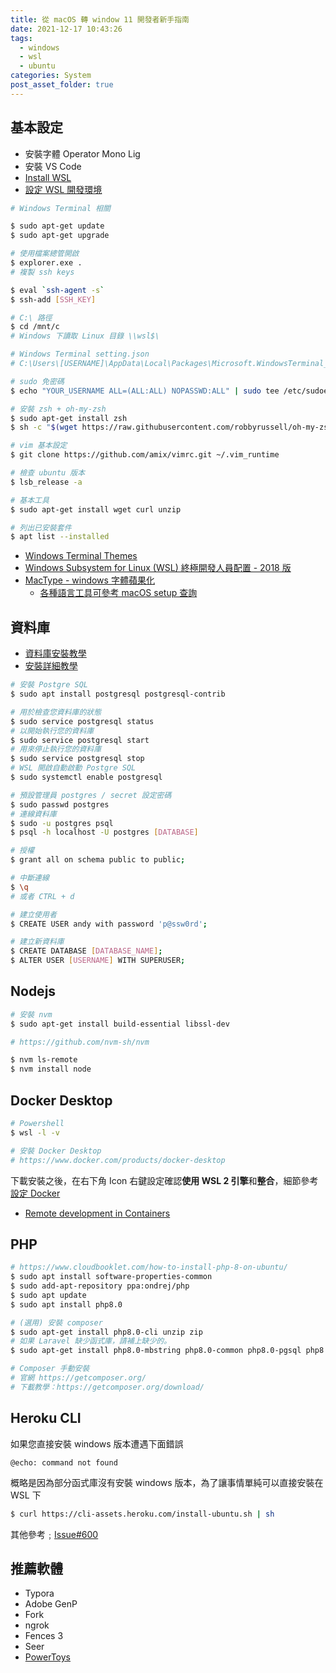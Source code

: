 ```yaml
---
title: 從 macOS 轉 window 11 開發者新手指南
date: 2021-12-17 10:43:26
tags:
  - windows
  - wsl
  - ubuntu
categories: System
post_asset_folder: true
---
```



## 基本設定

* 安裝字體 Operator Mono Lig
* 安裝  VS Code
* [Install WSL](https://docs.microsoft.com/en-us/windows/wsl/install)
* [設定 WSL 開發環境](https://docs.microsoft.com/zh-tw/windows/wsl/setup/environment)

<!-- more -->

```sh
# Windows Terminal 相關

$ sudo apt-get update
$ sudo apt-get upgrade

# 使用檔案總管開啟
$ explorer.exe .
# 複製 ssh keys

$ eval `ssh-agent -s`
$ ssh-add [SSH_KEY]

# C:\ 路徑
$ cd /mnt/c
# Windows 下讀取 Linux 目錄 \\wsl$\

# Windows Terminal setting.json
# C:\Users\[USERNAME]\AppData\Local\Packages\Microsoft.WindowsTerminal_[HASH]\LocalState\settings.json

# sudo 免密碼
$ echo "YOUR_USERNAME ALL=(ALL:ALL) NOPASSWD:ALL" | sudo tee /etc/sudoers.d/will

# 安裝 zsh + oh-my-zsh
$ sudo apt-get install zsh
$ sh -c "$(wget https://raw.githubusercontent.com/robbyrussell/oh-my-zsh/master/tools/install.sh -O -)"

# vim 基本設定
$ git clone https://github.com/amix/vimrc.git ~/.vim_runtime

# 檢查 ubuntu 版本
$ lsb_release -a

# 基本工具
$ sudo apt-get install wget curl unzip

# 列出已安裝套件
$ apt list --installed
```

* [Windows Terminal Themes](https://windowsterminalthemes.dev/)
* [Windows Subsystem for Linux (WSL) 終極開發人員配置 - 2018 版](https://blog.miniasp.com/post/2018/06/15/My-Windows-Subsystem-for-Linux-WSL-Setup-2018)
* [MacType - windows 字體蘋果化](https://github.com/snowie2000/mactype/releases)
  * [各種語言工具可參考 macOS setup 查詢](https://sourabhbajaj.com/mac-setup/)


## 資料庫	

* [資料庫安裝教學](https://docs.microsoft.com/zh-tw/windows/wsl/tutorials/wsl-database)
* [安裝詳細教學](https://j.mp/3yjxr6B)

```sh
# 安裝 Postgre SQL
$ sudo apt install postgresql postgresql-contrib

# 用於檢查您資料庫的狀態
$ sudo service postgresql status
# 以開始執行您的資料庫
$ sudo service postgresql start
# 用來停止執行您的資料庫
$ sudo service postgresql stop
# WSL 開啟自動啟動 Postgre SQL
$ sudo systemctl enable postgresql

# 預設管理員 postgres / secret 設定密碼
$ sudo passwd postgres
# 連線資料庫
$ sudo -u postgres psql
$ psql -h localhost -U postgres [DATABASE]

# 授權
$ grant all on schema public to public;

# 中斷連線
$ \q
# 或者 CTRL + d

# 建立使用者
$ CREATE USER andy with password 'p@ssw0rd';

# 建立新資料庫
$ CREATE DATABASE [DATABASE_NAME];
$ ALTER USER [USERNAME] WITH SUPERUSER;

```

## Nodejs

```sh
# 安裝 nvm
$ sudo apt-get install build-essential libssl-dev

# https://github.com/nvm-sh/nvm

$ nvm ls-remote
$ nvm install node
```

## Docker Desktop

```sh
# Powershell
$ wsl -l -v

# 安裝 Docker Desktop
# https://www.docker.com/products/docker-desktop
```

下載安裝之後，在右下角 Icon 右鍵設定確認**使用 WSL 2 引擎**和**整合**，細節參考[設定 Docker](https://docs.microsoft.com/en-us/windows/wsl/tutorials/wsl-containers)

* [Remote development in Containers](https://code.visualstudio.com/docs/remote/containers-tutorial)

## PHP 

```sh
# https://www.cloudbooklet.com/how-to-install-php-8-on-ubuntu/
$ sudo apt install software-properties-common
$ sudo add-apt-repository ppa:ondrej/php
$ sudo apt update
$ sudo apt install php8.0

# (選用) 安裝 composer
$ sudo apt-get install php8.0-cli unzip zip
# 如果 Laravel 缺少函式庫，請補上缺少的。
$ sudo apt-get install php8.0-mbstring php8.0-common php8.0-pgsql php8.0-zip php8.0-gd php8.0-intl php8.0-curl php8.0-xsl php8.0-zip

# Composer 手動安裝
# 官網 https://getcomposer.org/
# 下載教學：https://getcomposer.org/download/
```

## Heroku CLI

如果您直接安裝 windows 版本遭遇下面錯誤

```
@echo: command not found
```

概略是因為部分函式庫沒有安裝 windows 版本，為了讓事情單純可以直接安裝在 WSL 下

```sh
$ curl https://cli-assets.heroku.com/install-ubuntu.sh | sh
```

其他參考﹔[Issue#600](https://github.com/heroku/cli/issues/600)

## 推薦軟體

* Typora
* Adobe GenP
* Fork
* ngrok
* Fences 3
* Seer
* [PowerToys](https://github.com/microsoft/PowerToys)
